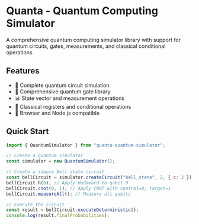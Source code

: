 # Quanta - Quantum Computing Simulator

A comprehensive quantum computing simulator library with support for quantum circuits, gates, measurements, and classical conditional operations.

## Features

- 🔬 Complete quantum circuit simulation
- 🚪 Comprehensive quantum gate library
- 📊 State vector and measurement operations
- 🔀 Classical registers and conditional operations
- 📱 Browser and Node.js compatible

## Quick Start

```javascript
import { QuantumSimulator } from "quanta-quantum-simulator";

// Create a quantum simulator
const simulator = new QuantumSimulator();

// Create a simple Bell state circuit
const bellCircuit = simulator.createCircuit("bell_state", 2, { c: 2 });
bellCircuit.h(0); // Apply Hadamard to qubit 0
bellCircuit.cnot(0, 1); // Apply CNOT with control=0, target=1
bellCircuit.measureAll(); // Measure all qubits

// Execute the circuit
const result = bellCircuit.executeDeterministic();
console.log(result.finalProbabilities);
```
